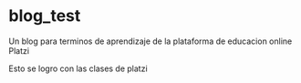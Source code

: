 # blog_test
Un blog para terminos de aprendizaje de la plataforma de educacion online Platzi

Esto se logro con las clases de platzi